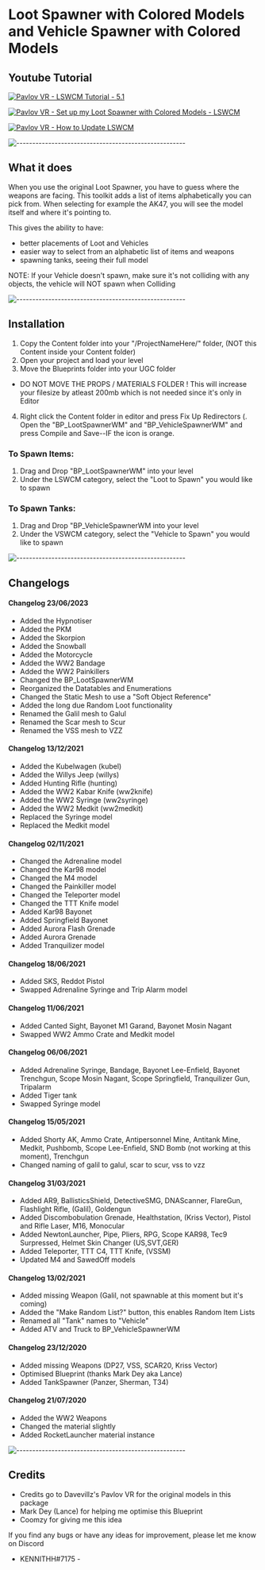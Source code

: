 # Loot Spawner with Colored Models and Vehicle Spawner with Colored Models


## Youtube Tutorial


[![Pavlov VR - LSWCM Tutorial - 5.1](https://i.ytimg.com/vi/xwvF7c6Tf_g/maxresdefault.jpg)](https://youtu.be/xwvF7c6Tf_g)

[![Pavlov VR - Set up my Loot Spawner with Colored Models - LSWCM](https://img.youtube.com/vi/oov2Kj2PoJc/0.jpg)](https://www.youtube.com/watch?v=oov2Kj2PoJc)

[![Pavlov VR - How to Update LSWCM](https://img.youtube.com/vi/EMzMbprKCig/0.jpg)](https://www.youtube.com/watch?v=EMzMbprKCig)




![-----------------------------------------------------](https://raw.githubusercontent.com/andreasbm/readme/master/assets/lines/rainbow.png)
## What it does


When you use the original Loot Spawner, you have to guess where the weapons are facing.
This toolkit adds a list of items alphabetically you can pick from. When selecting for example the AK47, you will see the model itself and where it's pointing to.


This gives the ability to have:
- better placements of Loot and Vehicles
- easier way to select from an alphabetic list of items and weapons
- spawning tanks, seeing their full model


NOTE: If your Vehicle doesn't spawn, make sure it's not colliding with any objects, the vehicle will NOT spawn when Colliding




![-----------------------------------------------------](https://raw.githubusercontent.com/andreasbm/readme/master/assets/lines/rainbow.png)
## Installation


1. Copy the Content folder into your "/ProjectNameHere/" folder, (NOT this Content inside your Content folder)
2. Open your project and load your level
3. Move the Blueprints folder into your UGC folder
- DO NOT MOVE THE PROPS / MATERIALS FOLDER ! This will increase your filesize by atleast 200mb which is not needed since it's only in Editor
4. Right click the Content folder in editor and press Fix Up Redirectors
(. Open the "BP_LootSpawnerWM" and "BP_VehicleSpawnerWM" and press Compile and Save--IF the icon is orange.



### To Spawn Items:
1. Drag and Drop "BP_LootSpawnerWM" into your level
2. Under the LSWCM category, select the "Loot to Spawn" you would like to spawn


### To Spawn Tanks:
1. Drag and Drop "BP_VehicleSpawnerWM into your level
2. Under the VSWCM category, select the "Vehicle to Spawn" you would like to spawn




![-----------------------------------------------------](https://raw.githubusercontent.com/andreasbm/readme/master/assets/lines/rainbow.png)
## Changelogs
#### Changelog 23/06/2023
- Added the Hypnotiser
- Added the PKM
- Added the Skorpion
- Added the Snowball
- Added the Motorcycle
- Added the WW2 Bandage
- Added the WW2 Painkillers
- Changed the BP_LootSpawnerWM
- Reorganized the Datatables and Enumerations
- Changed the Static Mesh to use a "Soft Object Reference"
- Added the long due Random Loot functionality
- Renamed the Galil mesh to Galul
- Renamed the Scar mesh to Scur
- Renamed the VSS mesh to VZZ

#### Changelog 13/12/2021
- Added the Kubelwagen (kubel)
- Added the Willys Jeep (willys)
- Added Hunting Rifle (hunting)
- Added the WW2 Kabar Knife (ww2knife)
- Added the WW2 Syringe (ww2syringe)
- Added the WW2 Medkit (ww2medkit)
- Replaced the Syringe model
- Replaced the Medkit model

#### Changelog 02/11/2021
- Changed the Adrenaline model
- Changed the Kar98 model
- Changed the M4 model
- Changed the Painkiller model
- Changed the Teleporter model
- Changed the TTT Knife model
- Added Kar98 Bayonet
- Added Springfield Bayonet
- Added Aurora Flash Grenade
- Added Aurora Grenade
- Added Tranquilizer model

#### Changelog 18/06/2021
- Added SKS, Reddot Pistol
- Swapped Adrenaline Syringe and Trip Alarm model

#### Changelog 11/06/2021
- Added Canted Sight, Bayonet M1 Garand, Bayonet Mosin Nagant
- Swapped WW2 Ammo Crate and Medkit model

#### Changelog 06/06/2021
- Added Adrenaline Syringe, Bandage, Bayonet Lee-Enfield, Bayonet Trenchgun, Scope Mosin Nagant, Scope Springfield, Tranquilizer Gun, Tripalarm
- Added Tiger tank
- Swapped Syringe model

#### Changelog 15/05/2021
- Added Shorty AK, Ammo Crate, Antipersonnel Mine, Antitank Mine, Medkit, Pushbomb, Scope Lee-Enfield, SND Bomb (not working at this moment), Trenchgun
- Changed naming of galil to galul, scar to scur, vss to vzz


#### Changelog 31/03/2021
- Added AR9, BallisticsShield, DetectiveSMG, DNAScanner, FlareGun, Flashlight Rifle, (Galil), Goldengun
- Added Discombobulation Grenade, Healthstation, (Kriss Vector), Pistol and Rifle Laser, M16, Monocular
- Added NewtonLauncher, Pipe, Pliers, RPG, Scope KAR98, Tec9 Surpressed, Helmet Skin Changer (US,SVT,GER)
- Added Teleporter, TTT C4, TTT Knife, (VSSM)
- Updated M4 and SawedOff models


#### Changelog 13/02/2021
- Added missing Weapon (Galil, not spawnable at this moment but it's coming)
- Added the "Make Random List?" button, this enables Random Item Lists
- Renamed all "Tank" names to "Vehicle"
- Added ATV and Truck to BP_VehicleSpawnerWM


#### Changelog 23/12/2020
- Added missing Weapons (DP27, VSS, SCAR20, Kriss Vector)
- Optimised Blueprint (thanks Mark Dey aka Lance)
- Added TankSpawner (Panzer, Sherman, T34)


#### Changelog 21/07/2020
- Added the WW2 Weapons
- Changed the material slightly
- Added RocketLauncher material instance


![-----------------------------------------------------](https://raw.githubusercontent.com/andreasbm/readme/master/assets/lines/rainbow.png)
## Credits

- Credits go to Davevillz's Pavlov VR for the original models in this package
- Mark Dey (Lance) for helping me optimise this Blueprint
- Coomzy for giving me this idea


If you find any bugs or have any ideas for improvement, please let me know on Discord
- KENNITHH#7175 -
